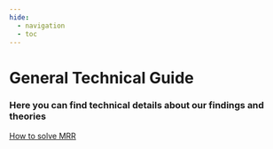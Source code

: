 ```yaml
---
hide:
  - navigation
  - toc
---
```


# General Technical Guide

### Here you can find technical details about our findings and theories

[How to solve MRR](How_to_solve_MRR.md)

